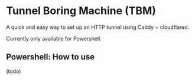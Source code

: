 # Tunnel Boring Machine (TBM)

A quick and easy way to set up an HTTP tunnel using Caddy + cloudflared.

Currently only available for Powershell.

## Powershell:  How to use

(todo)